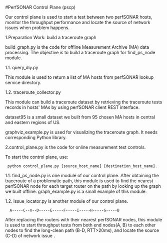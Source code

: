 #PerfSONAR Control Plane (pscp)

Our control plane is used to start a test between two perfSONAR hosts, monitor the throughput performance and locate the source of network issues when problem happens.

 1.Preparation Work: build a traceroute graph
 
   build_graph.py is the code for offline Measurement Archive (MA) data processing. The objective is to build a traceroute graph for find_ps_node module.
 
 1.1. query_diy.py 

   This module is used to return a list of MA hosts from perfSONAR lookup service directory.

 1.2. traceroute_collector.py
      
   This module can build a traceroute dataset by retrieving the traceroute tests records in hosts' MAs by using perfSONAR client REST interface.
      
   dataset95 is a small dataset we built from 95 chosen MA hosts in central and eastern regions of US.

graphviz_example.py is used for visualizing the traceroute graph. It needs corresponding Python library.

 2.control_plane.py is the code for online measurement test controls.

   To start the control plane, use:
   
     python control_plane.py [source_host_name] [destination_host_name].

 1.1. find_ps_node.py is one module of our control plane.
      After obtaining the traceroute of a problematic path, this module is used to find the nearest perfSONAR node for each target router on the path by looking up the graph we built offline.
     graph_example.py is a small example of this module.

 1.2. issue_locator.py is another module of our control plane.
      
      A-----C--X--D-----E-----F-----I-----H-----G-----B

After replacing the routers with their nearest perfSONAR nodes, this module is used to start throughput tests from both end nodes(A, B) to each other nodes to find the long-clean path (B-D, RTT>20ms), and locate the source (C-D) of network issue .





